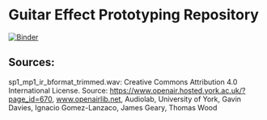 # Guitar Effect Prototyping Repository

[![Binder](https://mybinder.org/badge_logo.svg)](https://mybinder.org/v2/gh/progirep/GuitarEffectNotebook/main)



## Sources:

sp1_mp1_ir_bformat_trimmed.wav: Creative Commons Attribution 4.0 International License. Source: https://www.openair.hosted.york.ac.uk/?page_id=670, www.openairlib.net, Audiolab, University of York, Gavin Davies, Ignacio Gomez-Lanzaco, James Geary, Thomas Wood
 
